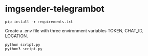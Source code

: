 # imgsender-telegrambot

```
pip install -r requirements.txt
```
Create a .env file with three environment variables TOKEN, CHAT_ID, LOCATION.

```
python script.py
python3 script.py
```
